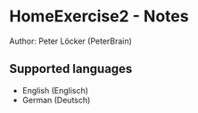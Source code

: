 # HomeExercise2 - Notes
Author: Peter Löcker (PeterBrain)

## Supported languages
* English (Englisch)
* German (Deutsch)
